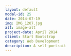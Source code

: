 ```yaml
---
layout: default
modal-id: 25
date: 2014-07-19
img: IMG_1207.jpg
alt: image-alt
project-date: April 2014
client: Start Bootstrap
category: Web Development
description: A self-portrait
---
```

